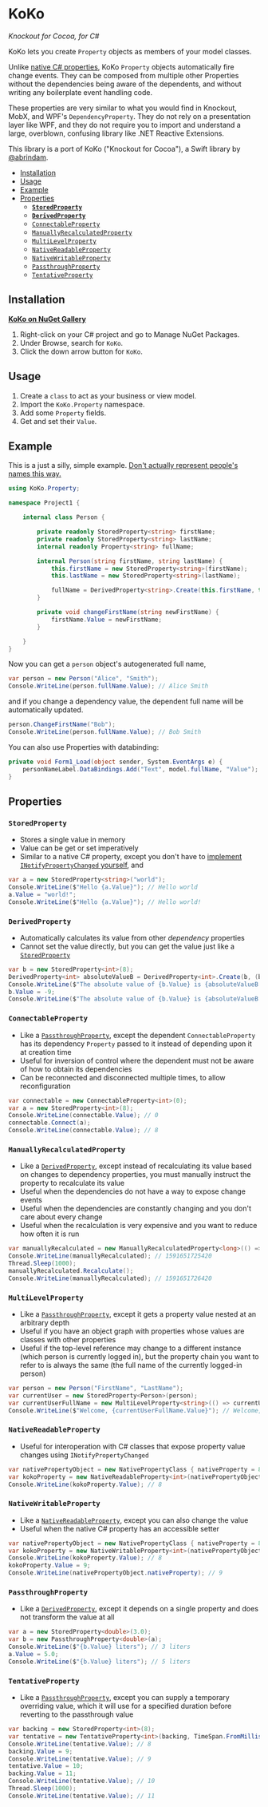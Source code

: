 # KoKo

*Knockout for Cocoa, for C#*

KoKo lets you create `Property` objects as members of your model classes.

Unlike [native C# properties](https://docs.microsoft.com/en-us/dotnet/csharp/programming-guide/classes-and-structs/properties), KoKo `Property` objects automatically fire change events. They can be composed from multiple other Properties without the dependencies being aware of the dependents, and without writing any boilerplate event handling code.

These properties are very similar to what you would find in Knockout, MobX, and WPF's `DependencyProperty`. They do not rely on a presentation layer like WPF, and they do not require you to import and understand a large, overblown, confusing library like .NET Reactive Extensions.

This library is a port of KoKo ("Knockout for Cocoa"), a Swift library by [@abrindam](https://github.com/abrindam).

<!-- MarkdownTOC autolink="true" bracket="round" autoanchor="true" levels="1,2,3" -->

- [Installation](#installation)
- [Usage](#usage)
- [Example](#example)
- [Properties](#properties)
    - [**`StoredProperty`**](#storedproperty)
    - [**`DerivedProperty`**](#derivedproperty)
    - [`ConnectableProperty`](#connectableproperty)
    - [`ManuallyRecalculatedProperty`](#manuallyrecalculatedproperty)
    - [`MultiLevelProperty`](#multilevelproperty)
    - [`NativeReadableProperty`](#nativereadableproperty)
    - [`NativeWritableProperty`](#nativewritableproperty)
    - [`PassthroughProperty`](#passthroughproperty)
    - [`TentativeProperty`](#tentativeproperty)

<!-- /MarkdownTOC -->


<a id="installation"></a>
## Installation
**[KoKo on NuGet Gallery](https://www.nuget.org/packages/KoKo/)**

1. Right-click on your C# project and go to Manage NuGet Packages.
1. Under Browse, search for `KoKo`.
1. Click the down arrow button for `KoKo`.

<a id="usage"></a>
## Usage
1. Create a `class` to act as your business or view model.
1. Import the `KoKo.Property` namespace.
1. Add some `Property` fields.
1. Get and set their `Value`.

<a id="example"></a>
## Example
This is a just a silly, simple example. [Don't actually represent people's names this way.](https://www.w3.org/International/questions/qa-personal-names)

```cs
using KoKo.Property;

namespace Project1 {

    internal class Person {

        private readonly StoredProperty<string> firstName;
        private readonly StoredProperty<string> lastName;
        internal readonly Property<string> fullName;

        internal Person(string firstName, string lastName) {
            this.firstName = new StoredProperty<string>(firstName);
            this.lastName = new StoredProperty<string>(lastName);

            fullName = DerivedProperty<string>.Create(this.firstName, this.lastName, (first, last) => $"{first} {last}");
        }

        private void changeFirstName(string newFirstName) {
            firstName.Value = newFirstName;
        }

    }
}
```

Now you can get a `person` object's autogenerated full name,

```cs
var person = new Person("Alice", "Smith");
Console.WriteLine(person.fullName.Value); // Alice Smith
```

and if you change a dependency value, the dependent full name will be automatically updated.

```cs
person.ChangeFirstName("Bob");
Console.WriteLine(person.fullName.Value); // Bob Smith
```

You can also use Properties with databinding:

```cs
private void Form1_Load(object sender, System.EventArgs e) {
    personNameLabel.DataBindings.Add("Text", model.fullName, "Value");
}
```

<a id="properties"></a>
## Properties

<a id="storedproperty"></a>
### **`StoredProperty`**

- Stores a single value in memory
- Value can be get or set imperatively
- Similar to a native C# property, except you don't have to [implement `INotifyPropertyChanged` yourself](https://docs.microsoft.com/en-us/dotnet/framework/winforms/how-to-implement-the-inotifypropertychanged-interface), and 

```cs
var a = new StoredProperty<string>("world");
Console.WriteLine($"Hello {a.Value}"); // Hello world
a.Value = "world!";
Console.WriteLine($"Hello {a.Value}"); // Hello world!
```

<a id="derivedproperty"></a>
### **`DerivedProperty`**

- Automatically calculates its value from other _dependency_ properties
- Cannot set the value directly, but you can get the value just like a [`StoredProperty`](#storedProperty)

```cs
var b = new StoredProperty<int>(8);
DerivedProperty<int> absoluteValueB = DerivedProperty<int>.Create(b, (bDependency) => System.Math.Abs(bDependency));
Console.WriteLine($"The absolute value of {b.Value} is {absoluteValueB.Value}."); // The absolute value of 8 is 8.
b.Value = -9;
Console.WriteLine($"The absolute value of {b.Value} is {absoluteValueB.Value}."); // The absolute value of -9 is 9.
```

<a id="connectableproperty"></a>
### `ConnectableProperty`
- Like a [`PassthroughProperty`](#passthroughProperty), except the dependent `ConnectableProperty` has its dependency `Property` passed to it instead of depending upon it at creation time
- Useful for inversion of control where the dependent must not be aware of how to obtain its dependencies
- Can be reconnected and disconnected multiple times, to allow reconfiguration

```cs
var connectable = new ConnectableProperty<int>(0);
var a = new StoredProperty<int>(8);
Console.WriteLine(connectable.Value); // 0
connectable.Connect(a);
Console.WriteLine(connectable.Value); // 8
```

<a id="manuallyrecalculatedproperty"></a>
### `ManuallyRecalculatedProperty`
- Like a [`DerivedProperty`](#derivedProperty), except instead of recalculating its value based on changes to dependency properties, you must manually instruct the property to recalculate its value
- Useful when the dependencies do not have a way to expose change events
- Useful when the dependencies are constantly changing and you don't care about every change
- Useful when the recalculation is very expensive and you want to reduce how often it is run

```cs
var manuallyRecalculated = new ManuallyRecalculatedProperty<long>(() => DateTimeOffset.Now.ToUnixTimeMilliseconds());
Console.WriteLine(manuallyRecalculated); // 1591651725420
Thread.Sleep(1000);
manuallyRecalculated.Recalculate();
Console.WriteLine(manuallyRecalculated); // 1591651726420
```

<a id="multilevelproperty"></a>
### `MultiLevelProperty`
- Like a [`PassthroughProperty`](#passthroughProperty), except it gets a property value nested at an arbitrary depth
- Useful if you have an object graph with properties whose values are classes with other properties
- Useful if the top-level reference may change to a different instance (which person is currently logged in), but the property chain you want to refer to is always the same (the full name of the currently logged-in person)

```cs
var person = new Person("FirstName", "LastName");
var currentUser = new StoredProperty<Person>(person);
var currentUserFullName = new MultiLevelProperty<string>(() => currentUser.Value.fullName);
Console.WriteLine($"Welcome, {currentUserFullName.Value}"); // Welcome, FirstName LastName
```

<a id="nativereadableproperty"></a>
### `NativeReadableProperty`
- Useful for interoperation with C# classes that expose property value changes using `INotifyPropertyChanged`

```cs
var nativePropertyObject = new NativePropertyClass { nativeProperty = 8 };
var kokoProperty = new NativeReadableProperty<int>(nativePropertyObject, nameof(NativePropertyClass.nativeProperty));
Console.WriteLine(kokoProperty.Value); // 8
```

<a id="nativewritableproperty"></a>
### `NativeWritableProperty`
- Like a [`NativeReadableProperty`](#nativeReadableProperty), except you can also change the value
- Useful when the native C# property has an accessible setter

```cs
var nativePropertyObject = new NativePropertyClass { nativeProperty = 8 };
var kokoProperty = new NativeWritableProperty<int>(nativePropertyObject, nameof(NativePropertyClass.nativeProperty));
Console.WriteLine(kokoProperty.Value); // 8
kokoProperty.Value = 9;
Console.WriteLine(nativePropertyObject.nativeProperty); // 9
```

<a id="passthroughproperty"></a>
### `PassthroughProperty`

- Like a [`DerivedProperty`](#derivedProperty), except it depends on a single property and does not transform the value at all

```cs
var a = new StoredProperty<double>(3.0);
var b = new PassthroughProperty<double>(a);
Console.WriteLine($"{b.Value} liters"); // 3 liters
a.Value = 5.0;
Console.WriteLine($"{b.Value} liters"); // 5 liters
```

<a id="tentativeproperty"></a>
### `TentativeProperty`
- Like a [`PassthroughProperty`](#passthroughProperty), except you can supply a temporary overriding value, which it will use for a specified duration before reverting to the passthrough value

```cs
var backing = new StoredProperty<int>(8);
var tentative = new TentativeProperty<int>(backing, TimeSpan.FromMilliseconds(500));
Console.WriteLine(tentative.Value); // 8
backing.Value = 9;
Console.WriteLine(tentative.Value); // 9
tentative.Value = 10;
backing.Value = 11;
Console.WriteLine(tentative.Value); // 10
Thread.Sleep(1000);
Console.WriteLine(tentative.Value); // 11
```
